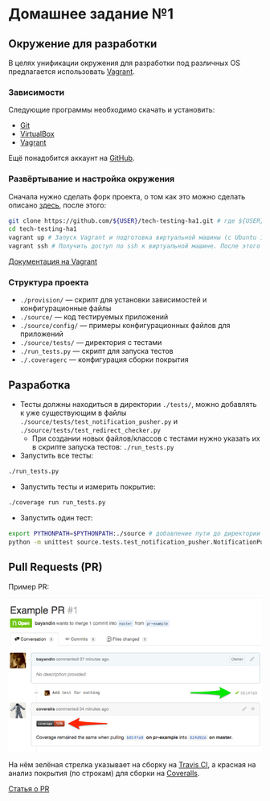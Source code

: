 # Домашнее задание №1

## Окружение для разработки

В целях унификации окружения для разработки под различных OS предлагается использовать [Vagrant](http://www.vagrantup.com/).

### Зависимости

Следующие программы необходимо скачать и установить:

- [Git](http://git-scm.com/downloads)
- [VirtualBox](https://www.virtualbox.org/wiki/Downloads)
- [Vagrant](http://www.vagrantup.com/downloads.html)

Ещё понадобится аккаунт на [GitHub](https://github.com/).

### Развёртывание и настройка окружения

Сначала нужно сделать форк проекта, о том как это можно сделать описано [здесь](https://help.github.com/articles/fork-a-repo),
после этого:

```bash
git clone https://github.com/${USER}/tech-testing-ha1.git # где ${USER} — имя вашего пользователя на GitHub
cd tech-testing-ha1
vagrant up # Запуск Vagrant и подготовка виртуальной машины (с Ubuntu 12.04)
vagrant ssh # Получить доступ по ssh к виртуальной машине. После этого все команды будут выполняться в виртаульной машине
```

[Документация на Vagrant](http://docs.vagrantup.com/v2/)

### Структура проекта

- `./provision/` — скрипт для установки зависимостей и конфигурационные файлы
- `./source/` — код тестируемых приложений
- `./source/config/` — примеры конфигурационных файлов для приложений
- `./source/tests/` — директория c тестами
- `./run_tests.py` — скрипт для запуска тестов
- `./.coveragerc` — конфигурация сборки покрытия

## Разработка

- Тесты должны находиться в директории `./tests/`, можно добавлять к уже существующим
в файлы `./source/tests/test_notification_pusher.py` и `./source/tests/test_redirect_checker.py`
    - При создании новых файлов/классов с тестами нужно указать их в скрипте запуска тестов: `./run_tests.py`
- Запустить все тесты:
```bash
./run_tests.py
```
- Запустить тесты и измерить покрытие:
```bash
./coverage run run_tests.py
```
- Запустить один тест:
```bash
export PYTHONPATH=$PYTHONPATH:./source # добавление пути до директории `source` в PYTHONPATH
python -m unittest source.tests.test_notification_pusher.NotificationPusherTestCase.test_create_pidfile_example
```

## Pull Requests (PR)

Пример PR:

[![Пример PR](pr-example.png)](https://github.com/bayandin/tech-testing-ha1/pull/1)

На нём зелёная стрелка указывает на сборку на [Travis CI](https://travis-ci.org/bayandin/tech-testing-ha1/builds/36225422),
а красная на анализ покрытия (по строкам) для сборки на [Coveralls](https://coveralls.io/builds/1254508).

[Статья о PR](https://help.github.com/articles/using-pull-requests)

